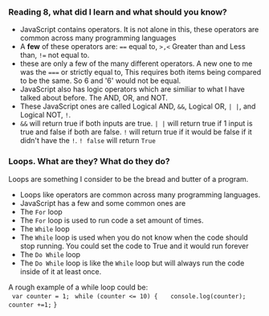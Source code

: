 ### Reading 8, what did I learn and what should you know? 
* JavaScript contains operators. It is not alone in this, these operators are common across many programming languages
* A **few** of these operators are: ```==``` equal to, ```>,<``` Greater than and Less than, ```!=``` not equal to. 
 * these are only a few of the many different operators. A new one to me was the ```===``` or strictly equal to, This requires both items being compared to be the same. So 6 and '6' would not be equal. 
 * JavaScript also has logic operators which are similiar to what I have talked about before. The AND, OR, and NOT. 
  * These JavaScript ones are called Logical AND, ```&&```, Logical OR, ```| |```, and Logical NOT, ```!```. 
   * ```&&``` will return true if both inputs are true. ```| |``` will return true if 1 input is true and false if both are false. ```!``` will return true if it would be false if it didn't have the ```!```.  ```! false``` will return ```True```


   ### Loops. What are they? What do they do?

Loops are something I consider to be the bread and butter of a program. 
* Loops like operators are common across many programming languages.
* JavaScript has a few and some common ones are
 * The ```For``` loop
  * The ```For``` loop is used to run code a set amount of times. 
 * The ```While``` loop
  * The ```While``` loop is used when you do not know when the code should stop running. You could set the code to True and it would run forever
 * The ```Do While``` loop 
  * The ```Do While``` loop is like the ```While``` loop but will always run the code inside of it at least once. 

  A rough example of a while loop could be:  
``` var counter = 1;```
   ``` while (counter <= 10) {```
     ```   console.log(counter);```
      ```  counter +=1;```
    ```}```